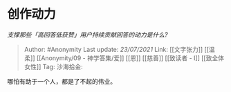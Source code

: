 # 创作动力
*支撑那些「高回答低获赞」用户持续贡献回答的动力是什么?*

> Author: #Anonymity
> Last update: *23/07/2021*
> Link: [[文字张力]] [[温柔]] [[Anonymity/09 - 神学答集/爱]] [[恩]] [[慈善]] [[致读者 - I]] [[致全体女性]]
> Tag:
> 沙海拾金:

哪怕有助于一个人，都是了不起的伟业。
